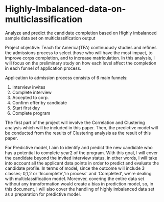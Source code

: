 # Highly-Imbalanced-data-on-multiclassification
Analyze and predict the candidate completion based on Highly imbalanced sample data set on multiclassification output


Project objective: Teach for America(TFA) continuously studies and refines the admissions process to select those who will have the most impact, to improve corps completion, and to increase matriculation. In this analysis, I will focus on the preliminary study on how each level affect the completion in each funnel of application process.

Application to admission process consists of 6 main funnels:
1) Interview invites
2) Complete interview
3) Accepted to corp.
4) Confirm offer by candidate
5) Start first day
6) Complete program

The first part of the project will involve the Correlation and Clustering analysis which will be included in this paper. Then, the predictive model will be conducted from the results of Clustering analysis as the result of this paper.

For Predictive model, I aim to identify and predict the new candidate who has a potential to complete year2 of the program. With this goal, I will cover the candidate beyond the invited interview status, in other words, I will take into account all the applicant data points in order to predict and evaluate the candidate profile. In terms of model, since the outcome will include 3 classes; 0,1,2 or 'Incomplete','In process' and 'Completed', we're dealing with multiclassification model. Moreover, covering the entire data set without any transformation would create a bias in prediction model, so, in this document, I will also cover the handling of highly imbalanced data set as a preparation for predictive model.

